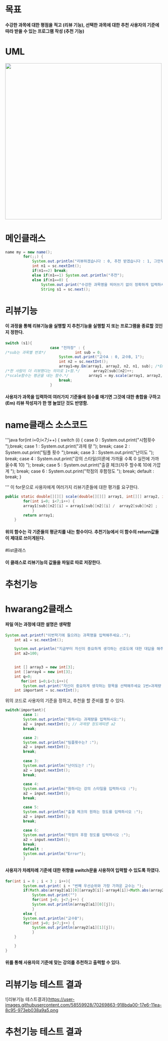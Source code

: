 # 목표  
#### 수강한 과목에 대한 평점을 적고 (리뷰 기능), 선택한 과목에 대한 추천 사용자의 기준에 따라 받을 수 있는 프로그램 작성 (추천 기능)  

# UML  
#### <image width = 500 src = "https://user-images.githubusercontent.com/58559928/70268757-7029ee80-17e4-11ea-9282-40e55760773e.png">




# 메인클래스  
``` java
name my = new name();
		for(;;) {
			System.out.println("리뷰하겠습니다 : 0, 추천 받겠습니다 : 1, 그만두겠습니다 : 2");
			int n1 = sc.nextInt();
			if(n1==2) break;
			else if(n1==1) System.out.println("추천");
			else if(n1==0) {
				System.out.print("수강한 과목명을 띄어쓰기 없이 정확하게 입력하시오.");
				String s1 = sc.next();

```


# 리뷰기능  
#### 이 과정을 통해 리뷰기능을 실행할 지 추천기능을 실행할 지 또는 프로그램을 종료할 것인지 정한다.   




``` java
switch (s1){
					case "전자장" : {
/*sub는 과목별 번호*/				int sub = 0;
						System.out.print("교수A : 0, 교수B, 1");
						int n2 = sc.nextInt();
						array1=my.Em(array1, array2, n2, n1, sub); /*Em함수는 리뷰 시 특징 점수의 총 합을 얻는 함수*/
/*한 사람이 더 리뷰했다는 의미로 1+함.*/		array2[sub][n2]++;
/*scale함수는 평균을 내는 함수.*/			array1 = my.scale(array1, array2, n2, n1, sub);
						break;
					}

```

#### 사용자가 과목을 입력하여 여러가지 기준들에 점수를 매기면 그것에 대한 총합을 구하고 (Em) 리뷰 작성자가 한 명 늘었단 것도 반영함. 


# name클래스 소스코드


'''java
for(int i=0;i<7;i++) {
			switch (i) {
				case 0 : System.out.print("시험횟수 ");break;
				case 1 : System.out.print("과제 량 "); break;
				case 2 : System.out.print("팀플 횟수 ");break;
				case 3 : System.out.print("난이도 "); break;
				case 4 : System.out.print("강의 스타일(이론에 가까울 수록 0 실전에 가까울수록 10) "); break;
				case 5 : System.out.print("출결 체크(자주 할수록 10에 가깝게 "); break;
				case 6 : System.out.print("학점의 후함정도 "); break;
				default : break;
			}

'''
이 for문으로 사용자에게 여러가지 리뷰기준들에 대한 평가를 요구한다. 


``` java
public static double[][][] scale(double[][][] array1, int[][] array2, int n2, int n1, int sub){
		for(int i=0; i<7;i++) {
		array1[sub][n2][i] = array1[sub][n2][i] /  array2[sub][n2] ;
			}	
		return array1;
	}

```
#### 위의 함수는 각 기준들의 평균치를 내는 함수이다. 추천기능에서 이 함수의 return값들이 제대로 쓰이게된다.  

#list클래스

#### 이 클래스로 리뷰기능의 값들을 파일로 따로 저장한다. 


# 추천기능  

# hwarang2클래스  
#### 파일 여는 과정에 대한 설명은 생략함

``` java
System.out.printf("이번학기에 들으려는 과목명을 입력해주세요.:");
	int a1 = sc.nextInt();

	System.out.println("지금부터 자신이 중요하게 생각하는 선호도에 대한 대답을 해주시면 됩니다. 차례대로 첫번째 두번째 세번쨰 선호하는 순서대로 작성해 주세요");
	int a2=100;

	
	int [] array3 = new int[3];
	int []array4 = new int[3];
	int q=0;
       for(int i=0;i<3;i++){
		System.out.print("자신이 중요하게 생각하는 항목을 선택해주세요 1번>과제량 ,2번>팀플, 3번>난이도 , 4번> 강의 스타일 , 5번>출결체크 , 6번> 학점의 후함: "); // 1번부터 ~6번까지 중에 
	int important = sc.nextInt();


```
위의 코드로 사용자의 기준을 정하고, 추천을 할 준비를 할 수 있다. 

``` java
switch(important){
		case 1:
		System.out.println("원하시는 과제량을 입력하시오:");
		a2 = input.nextInt(); // 과제량 정도에따른 a2
		break;

		case 2:
		System.out.println("팀플횟수는? :");
		a2 = input.nextInt();
		break;
		
		case 3:
		System.out.println("난이도는? :");
		a2 = input.nextInt();
		break;
	
		case 4:
		System.out.println("원하시는 강의 스타일을 입력하시오 :");
		a2 = input.nextInt();
		break;

		case 5:
		System.out.println("출결 체크의 원하는 정도를 입력하시오 :");
		a2 = input.nextInt();
		break;
		
		case 6:
		System.out.println("학점의 후함 정도를 입력하시오 :");
		a2 = input.nextInt();
		break;
		default :
		System.out.println("Error");
		}

```
#### 사용자가 차례차례 기준에 대한 취향을 switch문을 사용하여 입력할 수 있도록 하였다.

``` java
for(int i = 0 ; i < 3 ; i++){
		System.out.print( i + "번째 우선순위와 가장 가까운 교수는 ");
		if(Math.abs(array2[a1][0][array3[i]]-array4[i])<Math.abs(array2[a1][1][array3[i]]-array4[i])) {
			System.out.print("")
			for(int j=0; j<7;j++) {
			System.out.println(array2[a1][0][j]);
			}
		else {
		System.out.println("교수B");
		for(int j=0; j<7;j++) {
			System.out.println(array2[a1][1][j]);
			}	
	}

	}
}

```
#### 위를 통해 사용자의 기준에 맞는 강의를 추천하고 출력할 수 있다. 


# 리뷰기능 테스트 결과

![리뷰기능 테스트결과](https://user-images.githubusercontent.com/58559928/70269863-918bda00-17e6-11ea-8c95-973eb038a9a5.png

# 추천기능 테스트 결과

#### <image width = 500 scr = "https://user-images.githubusercontent.com/58559928/70270402-addc4680-17e7-11ea-83a8-a1e2b1190c94.png">

